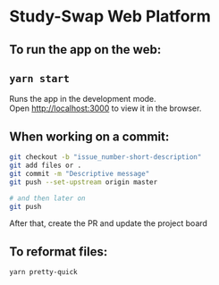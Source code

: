# Study-Swap Web Platform

## To run the app on the web:

## `yarn start`

Runs the app in the development mode.<br />
Open [http://localhost:3000](http://localhost:3000) to view it in the browser.

## When working on a commit:

```bash
git checkout -b "issue_number-short-description"
git add files or .
git commit -m "Descriptive message"
git push --set-upstream origin master

# and then later on
git push
```

After that, create the PR and update the project board

## To reformat files:

`yarn pretty-quick`
